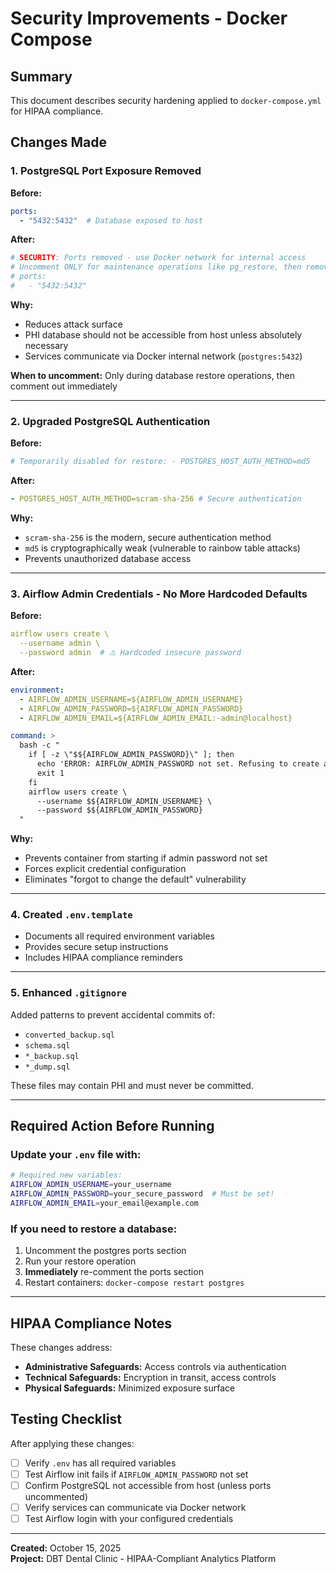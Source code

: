 # Security Improvements - Docker Compose

## Summary
This document describes security hardening applied to `docker-compose.yml` for HIPAA compliance.

## Changes Made

### 1. PostgreSQL Port Exposure Removed
**Before:**
```yaml
ports:
  - "5432:5432"  # Database exposed to host
```

**After:**
```yaml
# SECURITY: Ports removed - use Docker network for internal access
# Uncomment ONLY for maintenance operations like pg_restore, then remove immediately:
# ports:
#   - "5432:5432"
```

**Why:** 
- Reduces attack surface
- PHI database should not be accessible from host unless absolutely necessary
- Services communicate via Docker internal network (`postgres:5432`)

**When to uncomment:** Only during database restore operations, then comment out immediately

---

### 2. Upgraded PostgreSQL Authentication
**Before:**
```yaml
# Temporarily disabled for restore: - POSTGRES_HOST_AUTH_METHOD=md5
```

**After:**
```yaml
- POSTGRES_HOST_AUTH_METHOD=scram-sha-256 # Secure authentication
```

**Why:**
- `scram-sha-256` is the modern, secure authentication method
- `md5` is cryptographically weak (vulnerable to rainbow table attacks)
- Prevents unauthorized database access

---

### 3. Airflow Admin Credentials - No More Hardcoded Defaults
**Before:**
```yaml
airflow users create \
  --username admin \
  --password admin  # ⚠️ Hardcoded insecure password
```

**After:**
```yaml
environment:
  - AIRFLOW_ADMIN_USERNAME=${AIRFLOW_ADMIN_USERNAME}
  - AIRFLOW_ADMIN_PASSWORD=${AIRFLOW_ADMIN_PASSWORD}
  - AIRFLOW_ADMIN_EMAIL=${AIRFLOW_ADMIN_EMAIL:-admin@localhost}

command: >
  bash -c "
    if [ -z \"$${AIRFLOW_ADMIN_PASSWORD}\" ]; then
      echo 'ERROR: AIRFLOW_ADMIN_PASSWORD not set. Refusing to create admin with default password.'
      exit 1
    fi
    airflow users create \
      --username $${AIRFLOW_ADMIN_USERNAME} \
      --password $${AIRFLOW_ADMIN_PASSWORD}
  "
```

**Why:**
- Prevents container from starting if admin password not set
- Forces explicit credential configuration
- Eliminates "forgot to change the default" vulnerability

---

### 4. Created `.env.template`
- Documents all required environment variables
- Provides secure setup instructions
- Includes HIPAA compliance reminders

---

### 5. Enhanced `.gitignore`
Added patterns to prevent accidental commits of:
- `converted_backup.sql`
- `schema.sql`
- `*_backup.sql`
- `*_dump.sql`

These files may contain PHI and must never be committed.

---

## Required Action Before Running

### Update your `.env` file with:
```bash
# Required new variables:
AIRFLOW_ADMIN_USERNAME=your_username
AIRFLOW_ADMIN_PASSWORD=your_secure_password  # Must be set!
AIRFLOW_ADMIN_EMAIL=your_email@example.com
```

### If you need to restore a database:
1. Uncomment the postgres ports section
2. Run your restore operation
3. **Immediately** re-comment the ports section
4. Restart containers: `docker-compose restart postgres`

---

## HIPAA Compliance Notes

These changes address:
- **Administrative Safeguards:** Access controls via authentication
- **Technical Safeguards:** Encryption in transit, access controls
- **Physical Safeguards:** Minimized exposure surface

## Testing Checklist

After applying these changes:

- [ ] Verify `.env` has all required variables
- [ ] Test Airflow init fails if `AIRFLOW_ADMIN_PASSWORD` not set
- [ ] Confirm PostgreSQL not accessible from host (unless ports uncommented)
- [ ] Verify services can communicate via Docker network
- [ ] Test Airflow login with your configured credentials

---

**Created:** October 15, 2025  
**Project:** DBT Dental Clinic - HIPAA-Compliant Analytics Platform

